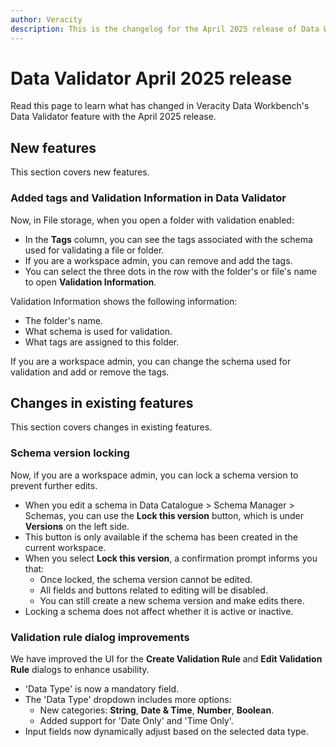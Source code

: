 ```yaml
---
author: Veracity
description: This is the changelog for the April 2025 release of Data Workbench.
---
```


# Data Validator April 2025 release
Read this page to learn what has changed in Veracity Data Workbench's Data Validator feature with the April 2025 release.

## New features
This section covers new features.

### Added tags and Validation Information in Data Validator
Now, in File storage, when you open a folder with validation enabled:
- In the **Tags** column, you can see the tags associated with the schema used for validating a file or folder.
- If you are a workspace admin, you can remove and add the tags.
- You can select the three dots in the row with the folder's or file's name to open **Validation Information**.

Validation Information shows the following information:
- The folder's name.
- What schema is used for validation.
- What tags are assigned to this folder.

If you are a workspace admin, you can change the schema used for validation and add or remove the tags.

## Changes in existing features
This section covers changes in existing features.

### Schema version locking
Now, if you are a workspace admin, you can lock a schema version to prevent further edits.

- When you edit a schema in Data Catalogue > Schema Manager > Schemas, you can use the **Lock this version** button, which is under **Versions** on the left side.
- This button is only available if the schema has been created in the current workspace.
- When you select **Lock this version**, a confirmation prompt informs you that:
  - Once locked, the schema version cannot be edited.
  - All fields and buttons related to editing will be disabled.
  - You can still create a new schema version and make edits there.
- Locking a schema does not affect whether it is active or inactive.

### Validation rule dialog improvements
We have improved the UI for the **Create Validation Rule** and **Edit Validation Rule** dialogs to enhance usability.

- 'Data Type' is now a mandatory field.
- The 'Data Type' dropdown includes more options:
  - New categories: **String**, **Date & Time**, **Number**, **Boolean**.
  - Added support for 'Date Only' and 'Time Only'.
- Input fields now dynamically adjust based on the selected data type.